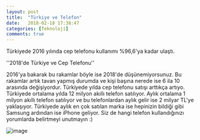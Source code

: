 ```yaml
---
layout: post
title:  "Türkiye ve Telefon"
date:   2018-02-18 17:38:47
categories: [Teknoloji]
comments: true
---
```

Türkiyede 2016 yılında cep telefonu kullanımı %96,6'ya kadar ulaştı.


''2018'de Türkiye ve Cep Telefonu''


2016'ya bakarak bu rakamlar böyle ise 2018'de düşünemiyorsunuz. Bu rakamlar artık tavan yapmış durumda ve kişi başına nerede ise 6 ila 10 
arasında değişiyordur. Türkiyede yılda cep telefonu satışı arttıkça artıyo. Türkiyede ortalama yılda 12 milyon akıllı telefon satılıyor.
Aylık ortalama 1 milyon akıllı telefon satılıyor ve bu telefonlardan aylık gelir ise 2 milyar TL'ye yaklaşıyor. Türkiyede aylık en çok 
satılan marka ise hepinizin bildiği gibi Samsung ardından ise iPhone geliyor. Siz de hangi telefon kullandığınızı yorumlarda belirtmeyi unutmayın :)




![image](http://cdn.vatanbilgisayar.com/UPLOAD/PRODUCT/SAMSUNG/thumb/v2-84024-6_medium.jpg)
